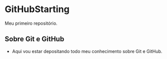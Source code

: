 # GitHubStarting
 Meu primeiro repositório.
## Sobre Git e GitHub
* Aqui vou estar depositando todo meu conhecimento sobre Git e GitHub.
